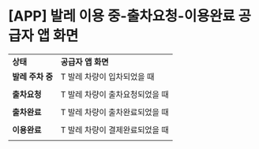 # [APP] 발레 이용 중-출차요청-이용완료 공급자 앱 화면

|  |  |
| --- | --- |
| **상태** | **공급자 앱 화면** |
| **발레 주차 중** | T 발레 차량이 입차되었을 때 |
|  |
| **출차요청** | T 발레 차량이 출차요청되었을 때 |
|  |
| **출차완료** | T 발레 차량이 출차완료되었을 때 |
|  |
| **이용완료** | T 발레 차량이 결제완료되었을 때 |
|  |